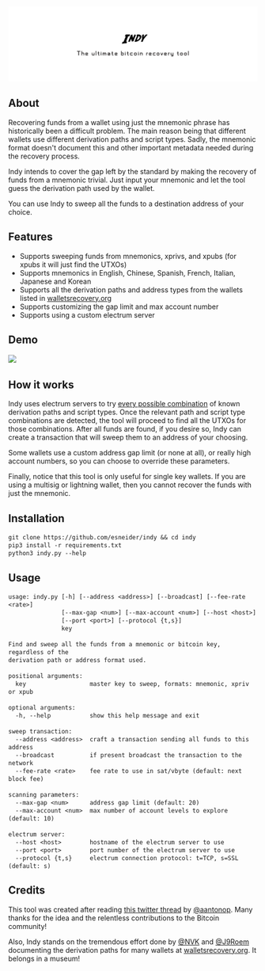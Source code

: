 ![Indy: the ultimate recovery tool](readme/header.png)

## About

Recovering funds from a wallet using just the mnemonic phrase has historically been a difficult problem. The main reason being that different wallets use different derivation paths and script types. Sadly, the mnemonic format doesn't document this and other important metadata needed during the recovery process.

Indy intends to cover the gap left by the standard by making the recovery of funds from a mnemonic trivial. Just input your mnemonic and let the tool guess the derivation path used by the wallet.

You can use Indy to sweep all the funds to a destination address of your choice.

## Features

* Supports sweeping funds from mnemonics, xprivs, and xpubs (for xpubs it will just find the UTXOs)
* Supports mnemonics in English, Chinese, Spanish, French, Italian, Japanese and Korean
* Supports all the derivation paths and address types from the wallets listed in [walletsrecovery.org](https://walletsrecovery.org/)
* Supports customizing the gap limit and max account number
* Supports using a custom electrum server

## Demo

![](readme/demo.gif)

## How it works

Indy uses electrum servers to try [every possible combination](https://github.com/esneider/indy/blob/master/descriptors.py#L10) of known derivation paths and script types. Once the relevant path and script type combinations are detected, the tool will proceed to find all the UTXOs for those combinations. After all funds are found, if you desire so, Indy can create a transaction that will sweep them to an address of your choosing.

Some wallets use a custom address gap limit (or none at all), or really high account numbers, so you can choose to override these parameters.

Finally, notice that this tool is only useful for single key wallets. If you are using a multisig or lightning wallet, then you cannot recover the funds with just the mnemonic.

## Installation
```
git clone https://github.com/esneider/indy && cd indy
pip3 install -r requirements.txt
python3 indy.py --help
```

## Usage

```
usage: indy.py [-h] [--address <address>] [--broadcast] [--fee-rate <rate>]
               [--max-gap <num>] [--max-account <num>] [--host <host>]
               [--port <port>] [--protocol {t,s}]
               key

Find and sweep all the funds from a mnemonic or bitcoin key, regardless of the
derivation path or address format used.

positional arguments:
  key                  master key to sweep, formats: mnemonic, xpriv or xpub

optional arguments:
  -h, --help           show this help message and exit

sweep transaction:
  --address <address>  craft a transaction sending all funds to this address
  --broadcast          if present broadcast the transaction to the network
  --fee-rate <rate>    fee rate to use in sat/vbyte (default: next block fee)

scanning parameters:
  --max-gap <num>      address gap limit (default: 20)
  --max-account <num>  max number of account levels to explore (default: 10)

electrum server:
  --host <host>        hostname of the electrum server to use
  --port <port>        port number of the electrum server to use
  --protocol {t,s}     electrum connection protocol: t=TCP, s=SSL (default: s)
```

## Credits

This tool was created after reading [this twitter thread](https://twitter.com/aantonop/status/1259478489427775491) by [@aantonop](https://twitter.com/aantonop). Many thanks for the idea and the relentless contributions to the Bitcoin community!

Also, Indy stands on the tremendous effort done by [@NVK](https://twitter.com/NVK) and [@J9Roem](https://twitter.com/J9Roem) documenting the derivation paths for many wallets at [walletsrecovery.org](https://walletsrecovery.org/). It belongs in a museum!
